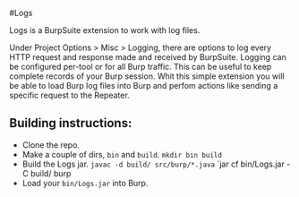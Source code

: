 #Logs

Logs is a BurpSuite extension to work with log files.

Under Project Options > Misc > Logging, there are options to log every HTTP request and response made and received by BurpSuite. Logging can be configured per-tool or for all Burp traffic. This can be useful to keep complete records of your Burp session.
Whit this simple extension you will be able to load Burp log files into Burp and perfom actions like sending a specific request to the Repeater.


## Building instructions:

- Clone the repo.
- Make a couple of dirs, `bin` and `build`.
`mkdir bin build`
- Build the Logs jar.
`javac -d build/ src/burp/*.java`
`jar cf bin/Logs.jar -C build/ burp
- Load your `bin/Logs.jar` into Burp.


